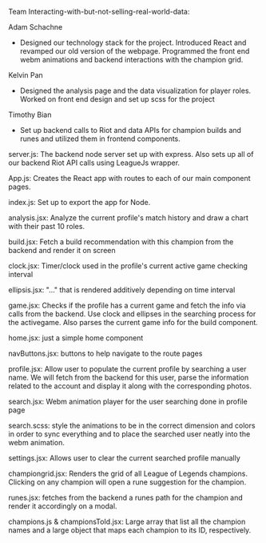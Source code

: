 Team Interacting-with-but-not-selling-real-world-data:

Adam Schachne
- Designed our technology stack for the project. Introduced React and revamped our old version of the webpage. Programmed the front end webm animations and backend interactions with the champion grid.

Kelvin Pan
- Designed the analysis page and the data visualization for player roles. Worked on front end design and set up scss for the project

Timothy Bian
- Set up backend calls to Riot and data APIs for champion builds and runes and utilized them in frontend components.

server.js: The backend node server set up with express. Also sets up all of our backend Riot API calls using LeagueJs wrapper.

App.js: Creates the React app with routes to each of our main component pages.

index.js: Set up to export the app for Node.

analysis.jsx: Analyze the current profile's match history and draw a chart with their past 10 roles.  

build.jsx: Fetch a build recommendation with this champion from the backend and render it on screen

clock.jsx: Timer/clock used in the profile's current active game checking interval

ellipsis.jsx: "..." that is rendered additively depending on time interval

game.jsx: Checks if the profile has a current game and fetch the info via calls from the backend. Use clock and ellipses in the searching process for the activegame. Also parses the current game info for the build component.

home.jsx: just a simple home component

navButtons.jsx: buttons to help navigate to the route pages 

profile.jsx: Allow user to populate the current profile by searching a user name. We will fetch from the backend for this user, parse the information related to the account and display it along with the corresponding photos.

search.jsx: Webm animation player for the user searching done in profile page

search.scss: style the animations to be in the correct dimension and colors in order to sync everything and to place the searched user neatly into the webm animation.

settings.jsx: Allows user to clear the current searched profile manually

championgrid.jsx: Renders the grid of all League of Legends champions. Clicking on any champion will open a rune suggestion for the champion.

runes.jsx: fetches from the backend a runes path for the champion and render it accordingly on a modal.

champions.js & championsToId.jsx: Large array that list all the champion names and a large object that maps each champion to its ID, respectively.






